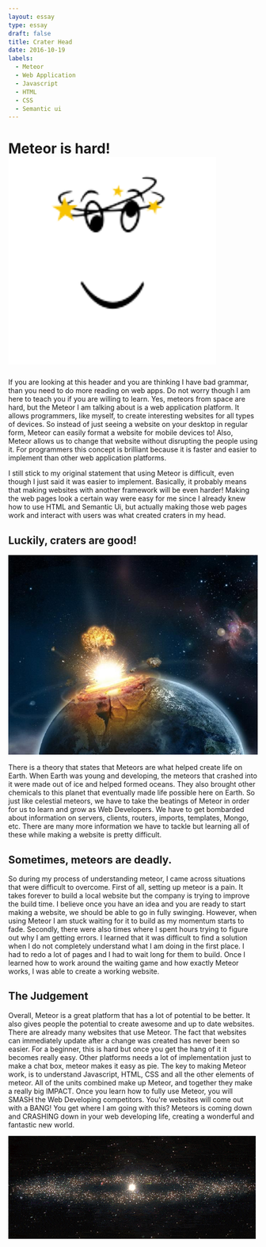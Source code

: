 ```yaml
---
layout: essay
type: essay
draft: false
title: Crater Head
date: 2016-10-19
labels:
  - Meteor
  - Web Application
  - Javascript
  - HTML
  - CSS
  - Semantic ui
---
```


# Meteor is hard! <img class="ui mini left floated image" src="../images/seeing-stars.png">

If you are looking at this header and you are thinking I have bad grammar, than you need to do more reading on web apps. Do not worry though I am here to teach you if you are willing to learn. Yes, meteors from space are hard, but the Meteor I am talking about is a web application platform. It allows programmers, like myself, to create interesting websites for all types of devices. So instead of just seeing a website on your desktop in regular form, Meteor can easily format a website for mobile devices to! Also, Meteor allows us to change that website without disrupting the people using it. For programmers this concept is brilliant because it is faster and easier to implement than other web application platforms.

I still stick to my original statement that using Meteor is difficult, even though I just said it was easier to implement. Basically, it probably means that making websites with another framework will be even harder! Making the web pages look a certain way were easy for me since I already knew how to use HTML and Semantic Ui, but actually making those web pages work and interact with users was what created craters in my head.

## Luckily, craters are good!

<img class="ui right floated medium image" src="../images/meteor-crashing.jpg">

There is a theory that states that Meteors are what helped create life on Earth. When Earth was young and developing, the meteors that crashed into it were made out of ice and helped formed oceans. They also brought other chemicals to this planet that eventually made life possible here on Earth. So just like celestial meteors, we have to take the beatings of Meteor in order for us to learn and grow as Web Developers. We have to get bombarded about information on servers, clients, routers, imports, templates, Mongo, etc. There are many more information we have to tackle but learning all of these while making a website is pretty difficult.

## Sometimes, meteors are deadly.

So during my process of understanding meteor, I came across situations that were difficult to overcome. First of all, setting up meteor is a pain. It takes forever to build a local website but the company is trying to improve the build time. I believe once you have an idea and you are ready to start making a website, we should be able to go in fully swinging. However, when using Meteor I am stuck waiting for it to build as my momentum starts to fade. Secondly, there were also times where I spent hours trying to figure out why I am getting errors. I learned that it was difficult to find a solution when I do not completely understand what I am doing in the first place. I had to redo a lot of pages and I had to wait long for them to build. Once I learned how to work around the waiting game and how exactly Meteor works, I was able to create a working website.

## The Judgement

Overall, Meteor is a great platform that has a lot of potential to be better. It also gives people the potential to create awesome and up to date websites. There are already many websites that use Meteor. The fact that websites can immediately update after a change was created has never been so easier. For a beginner, this is hard but once you get the hang of it it becomes really easy. Other platforms needs a lot of implementation just to make a chat box, meteor makes it easy as pie. The key to making Meteor work, is to understand Javascript, HTML, CSS and all the other elements of meteor. All of the units combined make up Meteor, and together they make a really big IMPACT. Once you learn how to fully use Meteor, you will SMASH the Web Developing competitors. You're websites will come out with a BANG! You get where I am going with this? Meteors is coming down and CRASHING down in your web developing life, creating a wonderful and fantastic new world.

<img class="ui centered image" src="../images/bang.gif">


